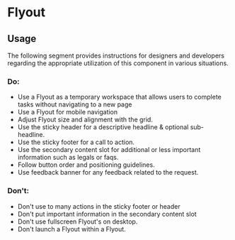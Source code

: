 # Flyout

<TableOfContents></TableOfContents>

## Usage

The following segment provides instructions for designers and developers regarding the appropriate utilization of this
component in various situations.

### Do:

- Use a Flyout as a temporary workspace that allows users to complete tasks without navigating to a new page
- Use a Flyout for mobile navigation
- Adjust Flyout size and alignment with the grid.
- Use the sticky header for a descriptive headline & optional sub-headline.
- Use the sticky footer for a call to action.
- Use the secondary content slot for additional or less important information such as legals or faqs.
- Follow button order and positioning guidelines.
- Use feedback banner for any feedback related to the request.

### Don't:

- Don't use to many actions in the sticky footer or header
- Don't put important information in the secondary content slot
- Don't use fullscreen Flyout's on desktop.
- Don't launch a Flyout within a Flyout.
